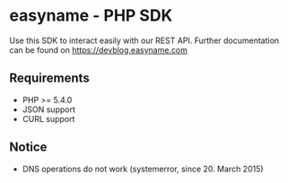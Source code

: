 easyname - PHP SDK
==================

Use this SDK to interact easily with our REST API.
Further documentation can be found on https://devblog.easyname.com

Requirements
------------
- PHP >= 5.4.0
- JSON support
- CURL support

Notice
------------
- DNS operations do not work (systemerror, since 20. March 2015)
